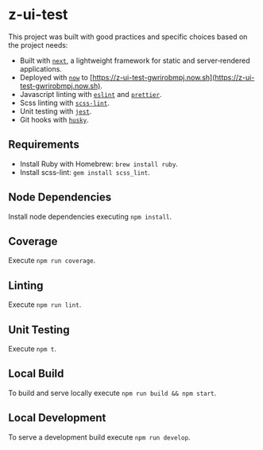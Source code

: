 # z-ui-test

This project was built with good practices and specific choices based on the project needs:
- Built with [`next`](https://nextjs.org/), a lightweight framework for static and server‑rendered applications.
- Deployed with [`now`](https://zeit.co/now) to [https://z-ui-test-gwrirobmpj.now.sh](https://z-ui-test-gwrirobmpj.now.sh).
- Javascript linting with [`eslint`](https://eslint.org/) and [`prettier`](https://github.com/prettier/prettier).
- Scss linting with [`scss-lint`](https://github.com/brigade/scss-lint).
- Unit testing with [`jest`](https://jestjs.io/).
- Git hooks with [`husky`](https://github.com/typicode/husky).

## Requirements
- Install Ruby with Homebrew: `brew install ruby`.
- Install scss-lint: `gem install scss_lint`.

## Node Dependencies
Install node dependencies executing `npm install`.

## Coverage
Execute `npm run coverage`.

## Linting
Execute `npm run lint`.

## Unit Testing
Execute `npm t`.

## Local Build
To build and serve locally execute `npm run build && npm start`.

## Local Development
To serve a development build execute `npm run develop`.
